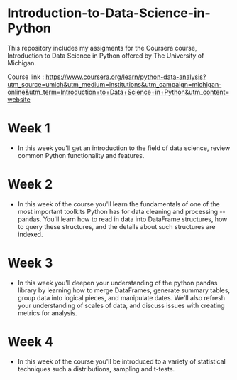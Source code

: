 # Introduction-to-Data-Science-in-Python

This repository includes my assigments for the Coursera course, Introduction to Data Science in Python offered by The University of Michigan.

Course link : https://www.coursera.org/learn/python-data-analysis?utm_source=umich&utm_medium=institutions&utm_campaign=michigan-online&utm_term=Introduction+to+Data+Science+in+Python&utm_content=website

# Week 1
- In this week you'll get an introduction to the field of data science, review common Python functionality and features.

# Week 2
- In this week of the course you'll learn the fundamentals of one of the most important toolkits Python has for data cleaning and processing -- pandas. You'll learn how to read in data into DataFrame structures, how to query these structures, and the details about such structures are indexed.

# Week 3
- In this week you'll deepen your understanding of the python pandas library by learning how to merge DataFrames, generate summary tables, group data into logical pieces, and manipulate dates. We'll also refresh your understanding of scales of data, and discuss issues with creating metrics for analysis.

# Week 4
- In this week of the course you'll be introduced to a variety of statistical techniques such a distributions, sampling and t-tests.
